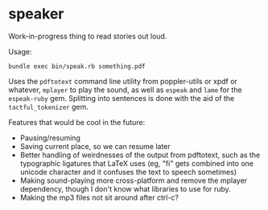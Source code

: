 speaker
=======

Work-in-progress thing to read stories out loud.

Usage:

`bundle exec bin/speak.rb something.pdf`

Uses the `pdftotext` command line utility from poppler-utils or xpdf
or whatever, `mplayer` to play the sound, as well as `espeak` and
`lame` for the `espeak-ruby` gem. Splitting into sentences is done
with the aid of the `tactful_tokenizer` gem.

Features that would be cool in the future:
*   Pausing/resuming
*   Saving current place, so we can resume later
*   Better handling of weirdnesses of the output from pdftotext, such as
    the typographic ligatures that LaTeX uses (eg, "fi" gets combined
    into one unicode character and it confuses the text to speech
    sometimes)
*   Making sound-playing more cross-platform and remove the mplayer
    dependency, though I don't know what libraries to use for ruby.
*   Making the mp3 files not sit around after ctrl-c?
